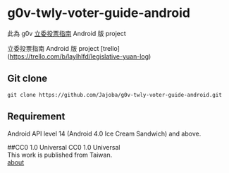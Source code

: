 g0v-twly-voter-guide-android
==============================

此為 g0v [立委投票指南](http://vote.ly.g0v.tw/) Android 版 project

立委投票指南 Android 版 project [trello] (https://trello.com/b/laylhlfd/legislative-yuan-log)

## Git clone
```
git clone https://github.com/Jajoba/g0v-twly-voter-guide-android.git
```

## Requirement
Android API level 14 (Android 4.0 Ice Cream Sandwich) and above.

##CC0 1.0 Universal
CC0 1.0 Universal       
This work is published from Taiwan.     
[about](http://vote.ly.g0v.tw/about/)
